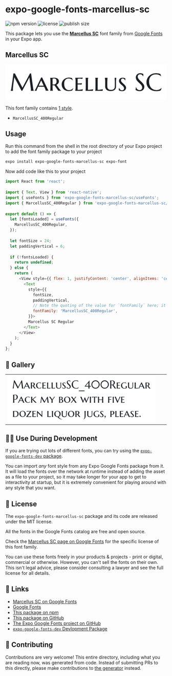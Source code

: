# expo-google-fonts-marcellus-sc

![npm version](https://flat.badgen.net/npm/v/expo-google-fonts-marcellus-sc)
![license](https://flat.badgen.net/github/license/expo/google-fonts)
![publish size](https://flat.badgen.net/packagephobia/install/expo-google-fonts-marcellus-sc)

This package lets you use the [**Marcellus SC**](https://fonts.google.com/specimen/Marcellus+SC) font family from [Google Fonts](https://fonts.google.com/) in your Expo app.

## Marcellus SC

![Marcellus SC](./font-family.png)

This font family contains [1 style](#-gallery).

- `MarcellusSC_400Regular`

## Usage

Run this command from the shell in the root directory of your Expo project to add the font family package to your project
```sh
expo install expo-google-fonts-marcellus-sc expo-font
```

Now add code like this to your project
```js
import React from 'react';

import { Text, View } from 'react-native';
import { useFonts } from 'expo-google-fonts-marcellus-sc/useFonts';
import { MarcellusSC_400Regular } from 'expo-google-fonts-marcellus-sc/400Regular';

export default () => {
  let [fontsLoaded] = useFonts({
    MarcellusSC_400Regular,
  });

  let fontSize = 24;
  let paddingVertical = 6;

  if (!fontsLoaded) {
    return undefined;
  } else {
    return (
      <View style={{ flex: 1, justifyContent: 'center', alignItems: 'center' }}>
        <Text
          style={{
            fontSize,
            paddingVertical,
            // Note the quoting of the value for `fontFamily` here; it expects a string!
            fontFamily: 'MarcellusSC_400Regular',
          }}>
          Marcellus SC Regular
        </Text>
      </View>
    );
  }
};

```

## 🔡 Gallery


||||
|-|-|-|
|![MarcellusSC_400Regular](.//400Regular/MarcellusSC_400Regular.ttf.png)||||


## 👩‍💻 Use During Development

If you are trying out lots of different fonts, you can try using the [`expo-google-fonts-dev` package](https://github.com/freeboub/google-fonts/tree/master/font-packages/dev#readme).

You can import *any* font style from any Expo Google Fonts package from it. It will load the fonts
over the network at runtime instead of adding the asset as a file to your project, so it may take longer
for your app to get to interactivity at startup, but it is extremely convenient
for playing around with any style that you want.

## 📖 License

The `expo-google-fonts-marcellus-sc` package and its code are released under the MIT license.

All the fonts in the Google Fonts catalog are free and open source.

Check the [Marcellus SC page on Google Fonts](https://fonts.google.com/specimen/Marcellus+SC) for the specific license of this font family.

You can use these fonts freely in your products & projects - print or digital, commercial or otherwise. However, you can't sell the fonts on their own. This isn't legal advice, please consider consulting a lawyer and see the full license for all details.

## 🔗 Links

- [Marcellus SC on Google Fonts](https://fonts.google.com/specimen/Marcellus+SC)
- [Google Fonts](https://fonts.google.com/)
- [This package on npm](https://www.npmjs.com/package/expo-google-fonts-marcellus-sc)
- [This package on GitHub](https://github.com/freeboub/google-fonts/tree/master/font-packages/marcellus-sc)
- [The Expo Google Fonts project on GitHub](https://github.com/freeboub/google-fonts)
- [`expo-google-fonts-dev` Devlopment Package](https://github.com/freeboub/google-fonts/tree/master/font-packages/dev)

## 🤝 Contributing

Contributions are very welcome! This entire directory, including what you are reading now, was generated from code. Instead of submitting PRs to this directly, please make contributions to [the generator](https://github.com/freeboub/google-fonts/tree/master/packages/generator) instead.

